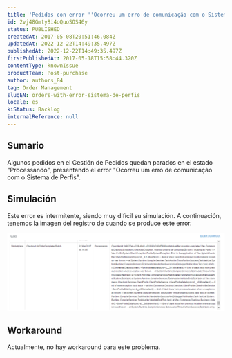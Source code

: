 ```yaml
---
title: 'Pedidos con error ''Ocorreu um erro de comunicação com o Sistema de Perfis'''
id: 2vj48Gmty8i4oQuoSOS46y
status: PUBLISHED
createdAt: 2017-05-08T20:51:46.084Z
updatedAt: 2022-12-22T14:49:35.497Z
publishedAt: 2022-12-22T14:49:35.497Z
firstPublishedAt: 2017-05-18T15:58:44.320Z
contentType: knownIssue
productTeam: Post-purchase
author: authors_84
tag: Order Management
slugEN: orders-with-error-sistema-de-perfis
locale: es
kiStatus: Backlog
internalReference: null
---
```


## Sumario

Algunos pedidos en el Gestión de Pedidos quedan parados en el estado "Processando", presentando el error "Ocorreu um erro de comunicação com o Sistema de Perfis".

## Simulación

Este error es intermitente, siendo muy difícil su simulación. A continuación, tenemos la imagen del registro de cuando se produce este error.

![erro-sistema-de-perfis](https://raw.githubusercontent.com/vtexdocs/known-issues/refs/heads/main/docs/es/known-issues/Post-purchase/pedidos-com-error-sistema-de-perfis_1.png)

## Workaround

Actualmente, no hay workaround para este problema.

